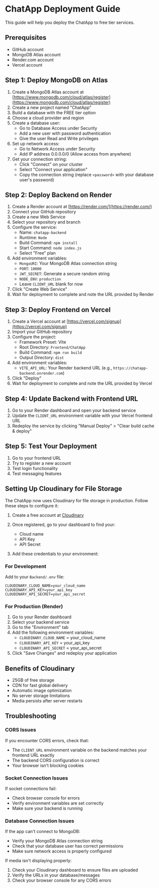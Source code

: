 # ChatApp Deployment Guide

This guide will help you deploy the ChatApp to free tier services.

## Prerequisites

- GitHub account
- MongoDB Atlas account
- Render.com account
- Vercel account

## Step 1: Deploy MongoDB on Atlas

1. Create a MongoDB Atlas account at [https://www.mongodb.com/cloud/atlas/register](https://www.mongodb.com/cloud/atlas/register)
2. Create a new project named "ChatApp"
3. Build a database with the FREE tier option
4. Choose a cloud provider and region
5. Create a database user:
   - Go to Database Access under Security
   - Add a new user with password authentication
   - Give the user Read and Write privileges
6. Set up network access:
   - Go to Network Access under Security
   - Add IP address 0.0.0.0/0 (Allow access from anywhere)
7. Get your connection string:
   - Click "Connect" on your cluster
   - Select "Connect your application"
   - Copy the connection string (replace `<password>` with your database user's password)

## Step 2: Deploy Backend on Render

1. Create a Render account at [https://render.com/](https://render.com/)
2. Connect your GitHub repository
3. Create a new Web Service
4. Select your repository and branch
5. Configure the service:
   - Name: `chatapp-backend`
   - Runtime: `Node`
   - Build Command: `npm install`
   - Start Command: `node index.js`
   - Select "Free" plan
6. Add environment variables:
   - `MongoURI`: Your MongoDB Atlas connection string
   - `PORT`: `10000`
   - `JWT_SECRET`: Generate a secure random string
   - `NODE_ENV`: `production`
   - Leave `CLIENT_URL` blank for now
7. Click "Create Web Service"
8. Wait for deployment to complete and note the URL provided by Render

## Step 3: Deploy Frontend on Vercel

1. Create a Vercel account at [https://vercel.com/signup](https://vercel.com/signup)
2. Import your GitHub repository
3. Configure the project:
   - Framework Preset: Vite
   - Root Directory: `Frontend/ChatApp`
   - Build Command: `npm run build`
   - Output Directory: `dist`
4. Add environment variables:
   - `VITE_API_URL`: Your Render backend URL (e.g., `https://chatapp-backend.onrender.com`)
5. Click "Deploy"
6. Wait for deployment to complete and note the URL provided by Vercel

## Step 4: Update Backend with Frontend URL

1. Go to your Render dashboard and open your backend service
2. Update the `CLIENT_URL` environment variable with your Vercel frontend URL
3. Redeploy the service by clicking "Manual Deploy" > "Clear build cache & deploy"

## Step 5: Test Your Deployment

1. Go to your frontend URL
2. Try to register a new account
3. Test login functionality
4. Test messaging features

## Setting Up Cloudinary for File Storage

The ChatApp now uses Cloudinary for file storage in production. Follow these steps to configure it:

1. Create a free account at [Cloudinary](https://cloudinary.com/users/register/free)
2. Once registered, go to your dashboard to find your:
   - Cloud name
   - API Key
   - API Secret

3. Add these credentials to your environment:

### For Development
Add to your `Backend/.env` file:
```
CLOUDINARY_CLOUD_NAME=your_cloud_name
CLOUDINARY_API_KEY=your_api_key
CLOUDINARY_API_SECRET=your_api_secret
```

### For Production (Render)
1. Go to your Render dashboard
2. Select your backend service
3. Go to the "Environment" tab
4. Add the following environment variables:
   - `CLOUDINARY_CLOUD_NAME` = your_cloud_name
   - `CLOUDINARY_API_KEY` = your_api_key
   - `CLOUDINARY_API_SECRET` = your_api_secret
5. Click "Save Changes" and redeploy your application

## Benefits of Cloudinary
- 25GB of free storage
- CDN for fast global delivery
- Automatic image optimization
- No server storage limitations
- Media persists after server restarts

## Troubleshooting

### CORS Issues
If you encounter CORS errors, check that:
- The `CLIENT_URL` environment variable on the backend matches your frontend URL exactly
- The backend CORS configuration is correct
- Your browser isn't blocking cookies

### Socket Connection Issues
If socket connections fail:
- Check browser console for errors
- Verify environment variables are set correctly
- Make sure your backend is running

### Database Connection Issues
If the app can't connect to MongoDB:
- Verify your MongoDB Atlas connection string
- Check that your database user has correct permissions
- Make sure network access is properly configured

If media isn't displaying properly:
1. Check your Cloudinary dashboard to ensure files are uploaded
2. Verify the URLs in your database/messages
3. Check your browser console for any CORS errors 